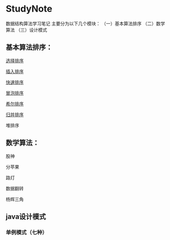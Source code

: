 # StudyNote
数据结构算法学习笔记
主要分为以下几个模块：
（一）基本算法排序
（二）数学算法
（三）设计模式

## 基本算法排序：

[选择排序](https://github.com/GaryKingx/StudyNote/blob/master/src/main/java/sort/ChooseSort.java)

[插入排序](https://github.com/GaryKingx/StudyNote/blob/master/src/main/java/sort/InsertSort.java)

[快速排序](https://github.com/GaryKingx/StudyNote/blob/master/src/main/java/sort/QuickSort.java)

[冒泡排序](https://github.com/GaryKingx/StudyNote/blob/master/src/main/java/sort/BubbleSort.java)

[希尔排序](https://github.com/GaryKingx/StudyNote/blob/master/src/main/java/sort/ShellSort.java)

[归并排序](https://github.com/GaryKingx/StudyNote/blob/master/src/main/java/sort/MergeSort.java)

堆排序


## 数学算法：

股神

分苹果

路灯

数据翻转

杨辉三角

## java设计模式

### 单例模式（七种）
